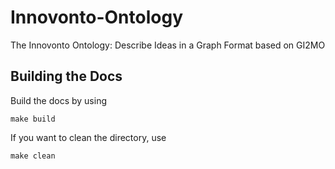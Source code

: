 # Innovonto-Ontology
The Innovonto Ontology: Describe Ideas in a Graph Format based on GI2MO

## Building the Docs
Build the docs by using

    make build
    
If you want to clean the directory, use

    make clean
    
